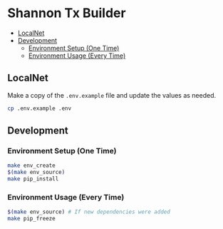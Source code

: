 # Shannon Tx Builder <!-- omit in toc -->

- [LocalNet](#localnet)
- [Development](#development)
  - [Environment Setup (One Time)](#environment-setup-one-time)
  - [Environment Usage (Every Time)](#environment-usage-every-time)

## LocalNet

Make a copy of the `.env.example` file and update the values as needed.

```bash
cp .env.example .env
```

## Development

### Environment Setup (One Time)

```bash
make env_create
$(make env_source)
make pip_install
```

### Environment Usage (Every Time)

```bash
$(make env_source) # If new dependencies were added
make pip_freeze
```
